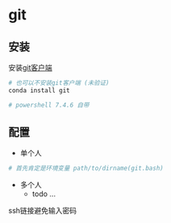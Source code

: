# git

## 安装
安装[git客户端](link:https://git-scm.com/downloads)
```bash
# 也可以不安装git客户端 (未验证)
conda install git

# powershell 7.4.6 自带
```
## 配置
- 单个人
```bash
# 首先肯定是环境变量 path/to/dirname(git.bash)

```
- 多个人
    - todo ...

ssh链接避免输入密码


